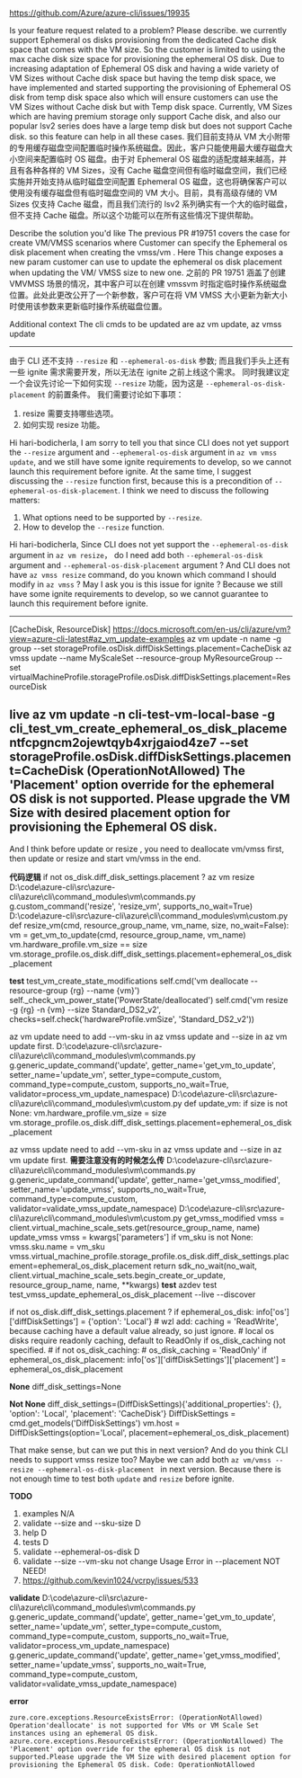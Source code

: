 https://github.com/Azure/azure-cli/issues/19935

Is your feature request related to a problem? Please describe.
we currently support Ephemeral os disks provisioning from the dedicated Cache disk space that comes with the VM size. So the customer is limited to using the max cache disk size space for provisioning the ephemeral OS disk. Due to increasing adaptation of Ephemeral OS disk and having a wide variety of VM Sizes without Cache disk space but having the temp disk space, we have implemented and started supporting the provisioning of Ephemeral OS disk from temp disk space also which will ensure customers can use the VM Sizes without Cache disk but with Temp disk space. Currently, VM Sizes which are having premium storage only support Cache disk, and also our popular lsv2 series does have a large temp disk but does not support Cache disk. so this feature can help in all these cases.
我们目前支持从 VM 大小附带的专用缓存磁盘空间配置临时操作系统磁盘。因此，客户只能使用最大缓存磁盘大小空间来配置临时 OS 磁盘。由于对 Ephemeral OS 磁盘的适配度越来越高，并且有各种各样的 VM Sizes，没有 Cache 磁盘空间但有临时磁盘空间，我们已经实施并开始支持从临时磁盘空间配置 Ephemeral OS 磁盘，这也将确保客户可以使用没有缓存磁盘但有临时磁盘空间的 VM 大小。目前，具有高级存储的 VM Sizes 仅支持 Cache 磁盘，而且我们流行的 lsv2 系列确实有一个大的临时磁盘，但不支持 Cache 磁盘。所以这个功能可以在所有这些情况下提供帮助。

Describe the solution you'd like
The previous PR #19751 covers the case for create VM/VMSS scenarios where Customer can specify the Ephemeral os disk placement when creating the vmss/vm .
Here This change exposes a new param customer can use to update the ephemeral os disk placement when updating the VM/ VMSS size to new one.
之前的 PR 19751 涵盖了创建 VMVMSS 场景的情况，其中客户可以在创建 vmssvm 时指定临时操作系统磁盘位置。此处此更改公开了一个新参数，客户可在将 VM VMSS 大小更新为新大小时使用该参数来更新临时操作系统磁盘位置。

Additional context
The cli cmds to be updated are az vm update, az vmss update

--------------------------------------------------------------
由于 CLI 还不支持 `--resize` 和 `--ephemeral-os-disk` 参数; 而且我们手头上还有一些 ignite 需求需要开发，所以无法在 ignite 之前上线这个需求。
同时我建议定一个会议先讨论一下如何实现 `--resize` 功能，因为这是 `--ephemeral-os-disk-placement` 的前置条件。
我们需要讨论如下事项：
1. resize 需要支持哪些选项。
2. 如何实现 resize 功能。 

Hi hari-bodicherla,
I am sorry to tell you that since CLI does not yet support the `--resize` argument and `--ephemeral-os-disk` argument in `az vm vmss update`, and we still have some ignite requirements to develop, so we cannot launch this requirement before ignite.
At the same time, I suggest discussing the `--resize` function first, because this is a precondition of `--ephemeral-os-disk-placement`.
I think we need to discuss the following matters:
1. What options need to be supported by `--resize`.
2. How to develop the `--resize` function.

Hi hari-bodicherla,
Since CLI does not yet support the `--ephemeral-os-disk` argument in `az vm resize`， do I need add both `--ephemeral-os-disk` argument and `--ephemeral-os-disk-placement` argument ?
And CLI does not have `az vmss resize` command, do you known which command I should modify in `az vmss` ?
May I ask you is this issue for ignite ?
Because we still have some ignite requirements to develop, so we cannot guarantee to launch this requirement before ignite.

-------------------------------------------------------------
[CacheDisk, ResourceDisk]
https://docs.microsoft.com/en-us/cli/azure/vm?view=azure-cli-latest#az_vm_update-examples
az vm update -n name -g group --set storageProfile.osDisk.diffDiskSettings.placement=CacheDisk
az vmss update --name MyScaleSet --resource-group MyResourceGroup --set virtualMachineProfile.storageProfile.osDisk.diffDiskSettings.placement=ResourceDisk

live
az vm update -n cli-test-vm-local-base -g cli_test_vm_create_ephemeral_os_disk_placementfcpgncm2ojewtqyb4xrjgaiod4ze7 --set storageProfile.osDisk.diffDiskSettings.placement=CacheDisk
(OperationNotAllowed) The 'Placement' option override for the ephemeral OS disk is not supported. Please upgrade the VM Size with desired placement option for provisioning the Ephemeral OS disk.
-------------------------------------------------------------

And I think before update or resize , you need to deallocate vm/vmss first, then update or resize and start vm/vmss in the end.

**代码逻辑**
if not os_disk.diff_disk_settings.placement ?
az vm resize 
D:\code\azure-cli\src\azure-cli\azure\cli\command_modules\vm\commands.py
g.custom_command('resize', 'resize_vm', supports_no_wait=True)
D:\code\azure-cli\src\azure-cli\azure\cli\command_modules\vm\custom.py
def resize_vm(cmd, resource_group_name, vm_name, size, no_wait=False):
    vm = get_vm_to_update(cmd, resource_group_name, vm_name)
    vm.hardware_profile.vm_size == size
    vm.storage_profile.os_disk.diff_disk_settings.placement=ephemeral_os_disk_placement

**test**
test_vm_create_state_modifications
self.cmd('vm deallocate --resource-group {rg} --name {vm}')
self._check_vm_power_state('PowerState/deallocated')
self.cmd('vm resize -g {rg} -n {vm} --size Standard_DS2_v2',
         checks=self.check('hardwareProfile.vmSize', 'Standard_DS2_v2'))

az vm update
need to add --vm-sku in az vmss update and --size in az vm update first.
D:\code\azure-cli\src\azure-cli\azure\cli\command_modules\vm\commands.py
g.generic_update_command('update', getter_name='get_vm_to_update', setter_name='update_vm', setter_type=compute_custom, command_type=compute_custom, supports_no_wait=True, validator=process_vm_update_namespace)
D:\code\azure-cli\src\azure-cli\azure\cli\command_modules\vm\custom.py
def update_vm:
    if size is not None:
        vm.hardware_profile.vm_size = size
    vm.storage_profile.os_disk.diff_disk_settings.placement=ephemeral_os_disk_placement

az vmss update
need to add --vm-sku in az vmss update and --size in az vm update first.
**需要注意没有的时候怎么传**
D:\code\azure-cli\src\azure-cli\azure\cli\command_modules\vm\commands.py
g.generic_update_command('update', getter_name='get_vmss_modified', setter_name='update_vmss', supports_no_wait=True, command_type=compute_custom, validator=validate_vmss_update_namespace)
D:\code\azure-cli\src\azure-cli\azure\cli\command_modules\vm\custom.py
get_vmss_modified
    vmss = client.virtual_machine_scale_sets.get(resource_group_name, name)
update_vmss
    vmss = kwargs['parameters']
    if vm_sku is not None:
        vmss.sku.name = vm_sku
    vmss.virtual_machine_profile.storage_profile.os_disk.diff_disk_settings.placement=ephemeral_os_disk_placement
    return sdk_no_wait(no_wait, client.virtual_machine_scale_sets.begin_create_or_update,
                       resource_group_name, name, **kwargs)
**test**
azdev test test_vmss_update_ephemeral_os_disk_placement --live --discover

if not os_disk.diff_disk_settings.placement ?
if ephemeral_os_disk:
    info['os']['diffDiskSettings'] = {'option': 'Local'}
    # wzl add: caching = 'ReadWrite', because caching have a default value already, so just ignore.
    # local os disks require readonly caching, default to ReadOnly if os_disk_caching not specified.
    # if not os_disk_caching:
    #    os_disk_caching = 'ReadOnly'
    if ephemeral_os_disk_placement:
        info['os']['diffDiskSettings']['placement'] = ephemeral_os_disk_placement

**None**
diff_disk_settings=None

**Not None**
diff_disk_settings=(DiffDiskSettings){'additional_properties': {}, 'option': 'Local', 'placement': 'CacheDisk'}
DiffDiskSettings = cmd.get_models('DiffDiskSettings')
vm.host = DiffDiskSettings(option='Local', placement=ephemeral_os_disk_placement)

That make sense, but can we put this in next version?
And do you think CLI needs to support vmss resize too?
Maybe we can add both `az vm/vmss --resize --ephemeral-os-disk-placement ` in next version.
Because there is not enough time to test both `update` and `resize` before ignite.

**TODO**
1. examples N/A
2. validate --size and --sku-size D
3. help D
4. tests D
5. validate --ephemeral-os-disk D
6. validate --size --vm-sku not change Usage Error in --placement NOT NEED!
7. https://github.com/kevin1024/vcrpy/issues/533

**validate**
D:\code\azure-cli\src\azure-cli\azure\cli\command_modules\vm\commands.py
g.generic_update_command('update', getter_name='get_vm_to_update', setter_name='update_vm', setter_type=compute_custom, command_type=compute_custom, supports_no_wait=True, validator=process_vm_update_namespace)
g.generic_update_command('update', getter_name='get_vmss_modified', setter_name='update_vmss', supports_no_wait=True, command_type=compute_custom, validator=validate_vmss_update_namespace)

**error**
```
zure.core.exceptions.ResourceExistsError: (OperationNotAllowed) Operation'deallocate' is not supported for VMs or VM Scale Set instances using an ephemeral OS disk.
azure.core.exceptions.ResourceExistsError: (OperationNotAllowed) The 'Placement' option override for the ephemeral OS disk is not supported.Please upgrade the VM Size with desired placement option for provisioning the Ephemeral OS disk. Code: OperationNotAllowed
```
